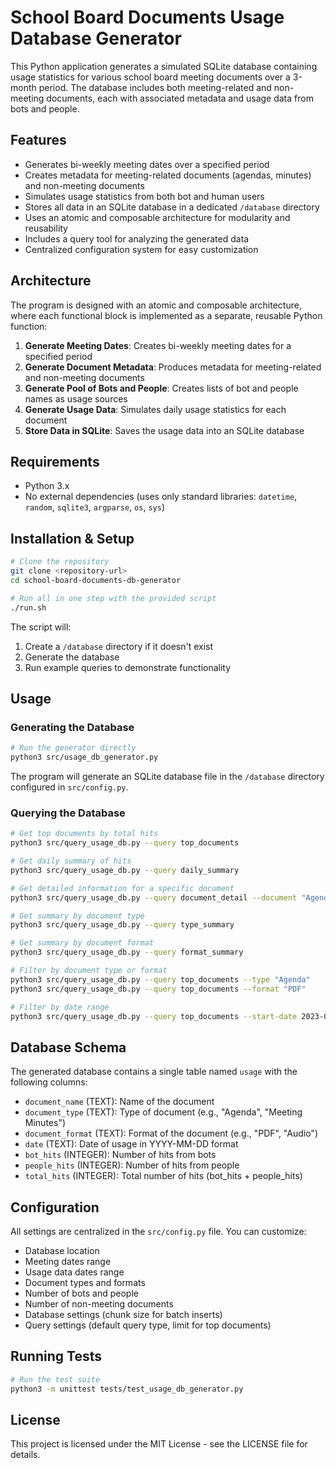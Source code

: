 # School Board Documents Usage Database Generator

This Python application generates a simulated SQLite database containing usage statistics for various school board meeting documents over a 3-month period. The database includes both meeting-related and non-meeting documents, each with associated metadata and usage data from bots and people.

## Features

- Generates bi-weekly meeting dates over a specified period
- Creates metadata for meeting-related documents (agendas, minutes) and non-meeting documents
- Simulates usage statistics from both bot and human users
- Stores all data in an SQLite database in a dedicated `/database` directory
- Uses an atomic and composable architecture for modularity and reusability
- Includes a query tool for analyzing the generated data
- Centralized configuration system for easy customization

## Architecture

The program is designed with an atomic and composable architecture, where each functional block is implemented as a separate, reusable Python function:

1. **Generate Meeting Dates**: Creates bi-weekly meeting dates for a specified period
2. **Generate Document Metadata**: Produces metadata for meeting-related and non-meeting documents
3. **Generate Pool of Bots and People**: Creates lists of bot and people names as usage sources
4. **Generate Usage Data**: Simulates daily usage statistics for each document
5. **Store Data in SQLite**: Saves the usage data into an SQLite database

## Requirements

- Python 3.x
- No external dependencies (uses only standard libraries: `datetime`, `random`, `sqlite3`, `argparse`, `os`, `sys`)

## Installation & Setup

```bash
# Clone the repository
git clone <repository-url>
cd school-board-documents-db-generator

# Run all in one step with the provided script
./run.sh
```

The script will:
1. Create a `/database` directory if it doesn't exist
2. Generate the database
3. Run example queries to demonstrate functionality

## Usage

### Generating the Database

```bash
# Run the generator directly
python3 src/usage_db_generator.py
```

The program will generate an SQLite database file in the `/database` directory configured in `src/config.py`.

### Querying the Database

```bash
# Get top documents by total hits
python3 src/query_usage_db.py --query top_documents

# Get daily summary of hits
python3 src/query_usage_db.py --query daily_summary

# Get detailed information for a specific document
python3 src/query_usage_db.py --query document_detail --document "Agenda_2023-01-15"

# Get summary by document type
python3 src/query_usage_db.py --query type_summary

# Get summary by document format
python3 src/query_usage_db.py --query format_summary

# Filter by document type or format
python3 src/query_usage_db.py --query top_documents --type "Agenda"
python3 src/query_usage_db.py --query top_documents --format "PDF"

# Filter by date range
python3 src/query_usage_db.py --query top_documents --start-date 2023-08-01 --end-date 2023-08-31
```

## Database Schema

The generated database contains a single table named `usage` with the following columns:

- `document_name` (TEXT): Name of the document
- `document_type` (TEXT): Type of document (e.g., "Agenda", "Meeting Minutes")
- `document_format` (TEXT): Format of the document (e.g., "PDF", "Audio")
- `date` (TEXT): Date of usage in YYYY-MM-DD format
- `bot_hits` (INTEGER): Number of hits from bots
- `people_hits` (INTEGER): Number of hits from people
- `total_hits` (INTEGER): Total number of hits (bot_hits + people_hits)

## Configuration

All settings are centralized in the `src/config.py` file. You can customize:

- Database location
- Meeting dates range
- Usage data dates range
- Document types and formats
- Number of bots and people
- Number of non-meeting documents
- Database settings (chunk size for batch inserts)
- Query settings (default query type, limit for top documents)

## Running Tests

```bash
# Run the test suite
python3 -m unittest tests/test_usage_db_generator.py
```

## License

This project is licensed under the MIT License - see the LICENSE file for details.